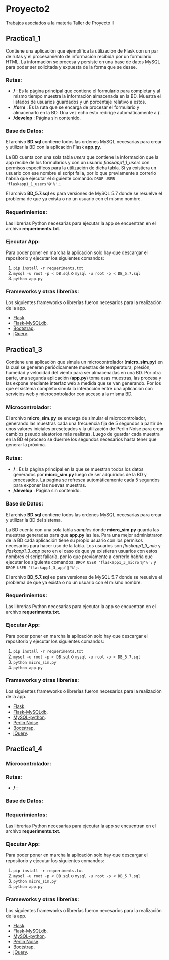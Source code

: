 # Proyecto2
Trabajos asociados a la materia Taller de Proyecto II

## Practica1_1
Contiene una aplicación que ejemplifica la utilización de Flask con un par de rutas y el procesamiento de información recibida por un formulario HTML. La información se procesa y persiste en una base de datos MySQL para poder ser solicitada y expuesta de la forma que se desee.

### Rutas:

  * __/__ : Es la página principal que contiene el formulario para completar y al mismo tiempo muestra la información almacenada en la BD. Muestra el listados de usuarios guardados y un porcentaje relativo a estos.
  * __/form__ : Es la ruta que se encarga de procesar el formulario y almacenarlo en la BD. Una vez echo esto redirige automáticamente a __/__.
  * __/develop__ : Página sin contenido.

### Base de Datos:
El archivo __BD.sql__ contiene todos las ordenes MySQL necesarias para crear y utilizar la BD con la aplicación Flask __app.py__.

La BD cuenta con una sola tabla _users_ que contiene la información que la app recibe de los formularios y con un usuario _flaskapp1_1_users_ con permisos específicos para la utilización de dicha tabla. Si ya existiera un usuario con ese nombre el script falla, por lo que previamente a correrlo habría que ejecutar el siguiente comando: `DROP USER 'flaskapp1_1_users'@'%';`.

El archivo __BD_5.7.sql__ es para versiones de MySQL 5.7 donde se resuelve el problema de que ya exista o no un usuario con el mismo nombre.

### Requerimientos:
Las librerías Python necesarias para ejecutar la app se encuentran en el archivo __requeriments.txt__.

### Ejecutar App:
Para poder poner en marcha la aplicación solo hay que descargar el repositorio y ejecutar los siguientes comandos:

  1. `pip install -r requeriments.txt`
  2. `mysql -u root -p < DB.sql` o `mysql -u root -p < DB_5.7.sql`
  3. `python app.py`

### Frameworks y otras librerías:
Los siguientes frameworks o librerías fueron necesarios para la realización de la app.

  * [Flask](https://github.com/pallets/flask).
  * [Flask-MySQLdb](https://github.com/admiralobvious/flask-mysqldb).
  * [Bootstrap](https://github.com/twbs/bootstrap).
  * [jQuery](https://github.com/jquery/jquery).


## Practica1_3
Contiene una aplicación que simula un microcontrolador (__micro_sim.py__) en la cual se generan periódicamente muestras de temperatura, presión, humedad y velocidad del viento para ser almacenadas en una BD. Por otra parte, una segunda aplicación (__app.py__) toma esas muestras, las procesa y las expone mediante interfaz web a medida que se van generando. Por los que el sistema completo simula la interacción entre una aplicación con servicios web y microcontrolador con acceso a la misma BD.

### Microcontrolador:
El archivo __micro_sim.py__ se encarga de simular el microcontrolador, generando las muestras cada una frecuencia fija de 5 segundos a partir de unos valores iniciales preseteados y la utilización de Perlin Noise para crear cambios pseudo aleatorios más realistas. Luego de guardar cada muestra en la BD el proceso se duerme los segundos necesarios hasta tener que generar la próxima.

### Rutas:

  * __/__ : Es la página principal en la que se muestran todos los datos generados por __micro_sim.py__ luego de ser adquiridos de la BD y procesados. La pagina se refresca automáticamente cada 5 segundos para exponer las nuevas muestras.
  * __/develop__ : Página sin contenido.

### Base de Datos:
El archivo __BD.sql__ contiene todos las ordenes MySQL necesarias para crear y utilizar la BD del sistema.

La BD cuenta con una sola tabla _samples_ donde __micro_sim.py__ guarda las muestras generadas para que __app.py__ las lea. Para una mejor administraron  de la BD cada aplicación tiene su propio usuario con los permisos necesarios para hacer uso de la tabla. Los usuarios son _flaskapp1_3_mic_ y _flaskapp1_3_app_ pero en el caso de que ya existieran usuarios con estos nombres el script fallaría, por lo que previamente a correrlo habría que ejecutar los siguiente comandos: `DROP USER 'flaskapp1_3_micro'@'%';` y `DROP USER 'flaskapp1_3_app'@'%';`.

El archivo __BD_5.7.sql__ es para versiones de MySQL 5.7 donde se resuelve el problema de que ya exista o no un usuario con el mismo nombre.

### Requerimientos:
Las librerías Python necesarias para ejecutar la app se encuentran en el archivo __requeriments.txt__.

### Ejecutar App:
Para poder poner en marcha la aplicación solo hay que descargar el repositorio y ejecutar los siguientes comandos:

  1. `pip install -r requeriments.txt`
  2. `mysql -u root -p < DB.sql` o `mysql -u root -p < DB_5.7.sql`
  3. `python micro_sim.py`
  4. `python app.py`

### Frameworks y otras librerías:
Los siguientes frameworks o librerías fueron necesarios para la realización de la app.

  * [Flask](https://github.com/pallets/flask).
  * [Flask-MySQLdb](https://github.com/admiralobvious/flask-mysqldb).
  * [MySQL-python](https://github.com/farcepest/MySQLdb1).
  * [Perlin Noise](https://github.com/caseman/noise).
  * [Bootstrap](https://github.com/twbs/bootstrap).
  * [jQuery](https://github.com/jquery/jquery).


## Practica1_4


### Microcontrolador:


### Rutas:

  * __/__ :

### Base de Datos:


### Requerimientos:
Las librerías Python necesarias para ejecutar la app se encuentran en el archivo __requeriments.txt__.

### Ejecutar App:
Para poder poner en marcha la aplicación solo hay que descargar el repositorio y ejecutar los siguientes comandos:

  1. `pip install -r requeriments.txt`
  2. `mysql -u root -p < DB.sql` o `mysql -u root -p < DB_5.7.sql`
  3. `python micro_sim.py`
  4. `python app.py`

### Frameworks y otras librerías:
Los siguientes frameworks o librerías fueron necesarios para la realización de la app.

  * [Flask](https://github.com/pallets/flask).
  * [Flask-MySQLdb](https://github.com/admiralobvious/flask-mysqldb).
  * [MySQL-python](https://github.com/farcepest/MySQLdb1).
  * [Perlin Noise](https://github.com/caseman/noise).
  * [Bootstrap](https://github.com/twbs/bootstrap).
  * [jQuery](https://github.com/jquery/jquery).
